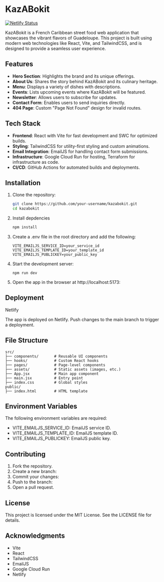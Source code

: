 # KazABokit

[![Netlify Status](https://api.netlify.com/api/v1/badges/092d43f6-5204-4187-9a63-464cb4abf52d/deploy-status)](https://app.netlify.com/sites/grand-strudel-cd1d8f/deploys)

KazABokit is a French Caribbean street food web application that showcases the vibrant flavors of Guadeloupe. This project is built using modern web technologies like React, Vite, and TailwindCSS, and is designed to provide a seamless user experience.

## Features

- **Hero Section**: Highlights the brand and its unique offerings.
- **About Us**: Shares the story behind KazABokit and its culinary heritage.
- **Menu**: Displays a variety of dishes with descriptions.
- **Events**: Lists upcoming events where KazABokit will be featured.
- **Newsletter**: Allows users to subscribe for updates.
- **Contact Form**: Enables users to send inquiries directly.
- **404 Page**: Custom "Page Not Found" design for invalid routes.

## Tech Stack

- **Frontend**: React with Vite for fast development and SWC for optimized builds.
- **Styling**: TailwindCSS for utility-first styling and custom animations.
- **Email Integration**: EmailJS for handling contact form submissions.
- **Infrastructure**: Google Cloud Run for hosting, Terraform for infrastructure as code.
- **CI/CD**: GitHub Actions for automated builds and deployments.

## Installation

1. Clone the repository:
   ```bash
   git clone https://github.com/your-username/kazabokit.git
   cd kazabokit
   ```
2. Install depdencies
    ```bash
    npm install
    ```
3. Create a .env file in the root directory and add the following: 
    ```
    VITE_EMAILJS_SERVICE_ID=your_service_id
    VITE_EMAILJS_TEMPLATE_ID=your_template_id
    VITE_EMAILJS_PUBLICKEY=your_public_key
    ```
4. Start the development server: 
    ```
    npm run dev
    ```
5. Open the app in the browser at http://localhost:5173:

## Deployment

Netlify

The app is deployed on Netlify. Push changes to the main branch to trigger a deployment.

## File Structure

```
src/
├── components/       # Reusable UI components
├── hooks/            # Custom React hooks
├── pages/            # Page-level components
├── assets/           # Static assets (images, etc.)
├── App.jsx           # Main app component
├── main.jsx          # Entry point
├── index.css         # Global styles
public/
├── index.html        # HTML template
```

## Environment Variables

The following environment variables are required:

- VITE_EMAILJS_SERVICE_ID: EmailJS service ID.
- VITE_EMAILJS_TEMPLATE_ID: EmailJS template ID.
- VITE_EMAILJS_PUBLICKEY: EmailJS public key.

## Contributing

1. Fork the repository.
2. Create a new branch:
3. Commit your changes:
4. Push to the branch:
5. Open a pull request.

## License

This project is licensed under the MIT License. See the LICENSE file for details.

## Acknowledgments

- Vite
- React
- TailwindCSS
- EmailJS
- Google Cloud Run
- Netlify
